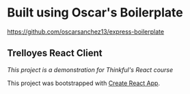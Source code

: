# Built using Oscar's Boilerplate
https://github.com/oscarsanchez13/express-boilerplate

## Trelloyes React Client
_This project is a demonstration for Thinkful's React course_

This project was bootstrapped with [Create React App](https://github.com/facebook/create-react-app).
